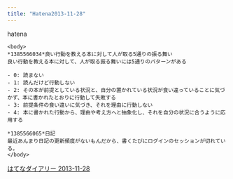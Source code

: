 ```yaml
---
title: "Hatena2013-11-28"
---
```


hatena

```
<body>
*1385566034*良い行動を教える本に対して人が取る5通りの振る舞い
良い行動を教える本に対して、人が取る振る舞いには5通りのパターンがある

- 0: 読まない
- 1: 読んだけど行動しない
- 2: その本が前提としている状況と、自分の置かれている状況が食い違っていることに気づかず、本に書かれたとおりに行動して失敗する
- 3: 前提条件の食い違いに気づき、それを理由に行動しない
- 4: 本に書かれた行動から、理由や考え方へと抽象化し、それを自分の状況に合うように応用する

*1385566065*日記
最近あんまり日記の更新頻度がないもんだから、書くたびにログインのセッションが切れている。
</body>
```


[はてなダイアリー 2013-11-28](https://nishiohirokazu.hatenadiary.org/archive/2013/11/28)